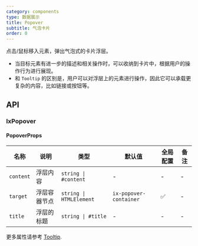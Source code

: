 ```yaml
---
category: components
type: 数据展示
title: Popover
subtitle: 气泡卡片
order: 0
---
```


点击/鼠标移入元素，弹出气泡式的卡片浮层。

- 当目标元素有进一步的描述和相关操作时，可以收纳到卡片中，根据用户的操作行为进行展现。
- 和 `Tooltip` 的区别是，用户可以对浮层上的元素进行操作，因此它可以承载更复杂的内容，比如链接或按钮等。

## API

### IxPopover

#### PopoverProps

| 名称 | 说明 | 类型  | 默认值 | 全局配置 | 备注 |
| --- | --- | --- | --- | --- | --- |
| `content` | 浮层内容 | `string \| #content` | - | - | - |
| `target` | 浮层容器节点 | `string \| HTMLElement` | `ix-popover-container` | ✅ | - |
| `title` | 浮层的标题 | `string \| #title` | - | - | - |

更多属性请参考 [Tooltip](/components/tooltip/zh#TooltipProps).
